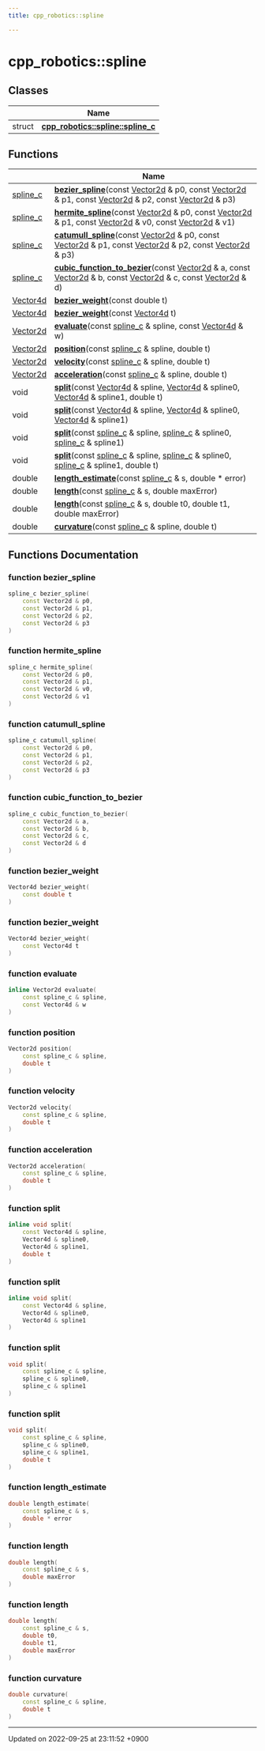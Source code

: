 ```yaml
---
title: cpp_robotics::spline

---
```


# cpp_robotics::spline



## Classes

|                | Name           |
| -------------- | -------------- |
| struct | **[cpp_robotics::spline::spline_c](/cpp_robotics_core/doxybook/Classes/structcpp__robotics_1_1spline_1_1spline__c/)**  |

## Functions

|                | Name           |
| -------------- | -------------- |
| [spline_c](/cpp_robotics_core/doxybook/Classes/structcpp__robotics_1_1spline_1_1spline__c/) | **[bezier_spline](/cpp_robotics_core/doxybook/Namespaces/namespacecpp__robotics_1_1spline/#function-bezier-spline)**(const [Vector2d](/cpp_robotics_core/doxybook/Namespaces/namespacecpp__robotics/#using-vector2d) & p0, const [Vector2d](/cpp_robotics_core/doxybook/Namespaces/namespacecpp__robotics/#using-vector2d) & p1, const [Vector2d](/cpp_robotics_core/doxybook/Namespaces/namespacecpp__robotics/#using-vector2d) & p2, const [Vector2d](/cpp_robotics_core/doxybook/Namespaces/namespacecpp__robotics/#using-vector2d) & p3) |
| [spline_c](/cpp_robotics_core/doxybook/Classes/structcpp__robotics_1_1spline_1_1spline__c/) | **[hermite_spline](/cpp_robotics_core/doxybook/Namespaces/namespacecpp__robotics_1_1spline/#function-hermite-spline)**(const [Vector2d](/cpp_robotics_core/doxybook/Namespaces/namespacecpp__robotics/#using-vector2d) & p0, const [Vector2d](/cpp_robotics_core/doxybook/Namespaces/namespacecpp__robotics/#using-vector2d) & p1, const [Vector2d](/cpp_robotics_core/doxybook/Namespaces/namespacecpp__robotics/#using-vector2d) & v0, const [Vector2d](/cpp_robotics_core/doxybook/Namespaces/namespacecpp__robotics/#using-vector2d) & v1) |
| [spline_c](/cpp_robotics_core/doxybook/Classes/structcpp__robotics_1_1spline_1_1spline__c/) | **[catumull_spline](/cpp_robotics_core/doxybook/Namespaces/namespacecpp__robotics_1_1spline/#function-catumull-spline)**(const [Vector2d](/cpp_robotics_core/doxybook/Namespaces/namespacecpp__robotics/#using-vector2d) & p0, const [Vector2d](/cpp_robotics_core/doxybook/Namespaces/namespacecpp__robotics/#using-vector2d) & p1, const [Vector2d](/cpp_robotics_core/doxybook/Namespaces/namespacecpp__robotics/#using-vector2d) & p2, const [Vector2d](/cpp_robotics_core/doxybook/Namespaces/namespacecpp__robotics/#using-vector2d) & p3) |
| [spline_c](/cpp_robotics_core/doxybook/Classes/structcpp__robotics_1_1spline_1_1spline__c/) | **[cubic_function_to_bezier](/cpp_robotics_core/doxybook/Namespaces/namespacecpp__robotics_1_1spline/#function-cubic-function-to-bezier)**(const [Vector2d](/cpp_robotics_core/doxybook/Namespaces/namespacecpp__robotics/#using-vector2d) & a, const [Vector2d](/cpp_robotics_core/doxybook/Namespaces/namespacecpp__robotics/#using-vector2d) & b, const [Vector2d](/cpp_robotics_core/doxybook/Namespaces/namespacecpp__robotics/#using-vector2d) & c, const [Vector2d](/cpp_robotics_core/doxybook/Namespaces/namespacecpp__robotics/#using-vector2d) & d) |
| [Vector4d](/cpp_robotics_core/doxybook/Namespaces/namespacecpp__robotics/#using-vector4d) | **[bezier_weight](/cpp_robotics_core/doxybook/Namespaces/namespacecpp__robotics_1_1spline/#function-bezier-weight)**(const double t) |
| [Vector4d](/cpp_robotics_core/doxybook/Namespaces/namespacecpp__robotics/#using-vector4d) | **[bezier_weight](/cpp_robotics_core/doxybook/Namespaces/namespacecpp__robotics_1_1spline/#function-bezier-weight)**(const [Vector4d](/cpp_robotics_core/doxybook/Namespaces/namespacecpp__robotics/#using-vector4d) t) |
| [Vector2d](/cpp_robotics_core/doxybook/Namespaces/namespacecpp__robotics/#using-vector2d) | **[evaluate](/cpp_robotics_core/doxybook/Namespaces/namespacecpp__robotics_1_1spline/#function-evaluate)**(const [spline_c](/cpp_robotics_core/doxybook/Classes/structcpp__robotics_1_1spline_1_1spline__c/) & spline, const [Vector4d](/cpp_robotics_core/doxybook/Namespaces/namespacecpp__robotics/#using-vector4d) & w) |
| [Vector2d](/cpp_robotics_core/doxybook/Namespaces/namespacecpp__robotics/#using-vector2d) | **[position](/cpp_robotics_core/doxybook/Namespaces/namespacecpp__robotics_1_1spline/#function-position)**(const [spline_c](/cpp_robotics_core/doxybook/Classes/structcpp__robotics_1_1spline_1_1spline__c/) & spline, double t) |
| [Vector2d](/cpp_robotics_core/doxybook/Namespaces/namespacecpp__robotics/#using-vector2d) | **[velocity](/cpp_robotics_core/doxybook/Namespaces/namespacecpp__robotics_1_1spline/#function-velocity)**(const [spline_c](/cpp_robotics_core/doxybook/Classes/structcpp__robotics_1_1spline_1_1spline__c/) & spline, double t) |
| [Vector2d](/cpp_robotics_core/doxybook/Namespaces/namespacecpp__robotics/#using-vector2d) | **[acceleration](/cpp_robotics_core/doxybook/Namespaces/namespacecpp__robotics_1_1spline/#function-acceleration)**(const [spline_c](/cpp_robotics_core/doxybook/Classes/structcpp__robotics_1_1spline_1_1spline__c/) & spline, double t) |
| void | **[split](/cpp_robotics_core/doxybook/Namespaces/namespacecpp__robotics_1_1spline/#function-split)**(const [Vector4d](/cpp_robotics_core/doxybook/Namespaces/namespacecpp__robotics/#using-vector4d) & spline, [Vector4d](/cpp_robotics_core/doxybook/Namespaces/namespacecpp__robotics/#using-vector4d) & spline0, [Vector4d](/cpp_robotics_core/doxybook/Namespaces/namespacecpp__robotics/#using-vector4d) & spline1, double t) |
| void | **[split](/cpp_robotics_core/doxybook/Namespaces/namespacecpp__robotics_1_1spline/#function-split)**(const [Vector4d](/cpp_robotics_core/doxybook/Namespaces/namespacecpp__robotics/#using-vector4d) & spline, [Vector4d](/cpp_robotics_core/doxybook/Namespaces/namespacecpp__robotics/#using-vector4d) & spline0, [Vector4d](/cpp_robotics_core/doxybook/Namespaces/namespacecpp__robotics/#using-vector4d) & spline1) |
| void | **[split](/cpp_robotics_core/doxybook/Namespaces/namespacecpp__robotics_1_1spline/#function-split)**(const [spline_c](/cpp_robotics_core/doxybook/Classes/structcpp__robotics_1_1spline_1_1spline__c/) & spline, [spline_c](/cpp_robotics_core/doxybook/Classes/structcpp__robotics_1_1spline_1_1spline__c/) & spline0, [spline_c](/cpp_robotics_core/doxybook/Classes/structcpp__robotics_1_1spline_1_1spline__c/) & spline1) |
| void | **[split](/cpp_robotics_core/doxybook/Namespaces/namespacecpp__robotics_1_1spline/#function-split)**(const [spline_c](/cpp_robotics_core/doxybook/Classes/structcpp__robotics_1_1spline_1_1spline__c/) & spline, [spline_c](/cpp_robotics_core/doxybook/Classes/structcpp__robotics_1_1spline_1_1spline__c/) & spline0, [spline_c](/cpp_robotics_core/doxybook/Classes/structcpp__robotics_1_1spline_1_1spline__c/) & spline1, double t) |
| double | **[length_estimate](/cpp_robotics_core/doxybook/Namespaces/namespacecpp__robotics_1_1spline/#function-length-estimate)**(const [spline_c](/cpp_robotics_core/doxybook/Classes/structcpp__robotics_1_1spline_1_1spline__c/) & s, double * error) |
| double | **[length](/cpp_robotics_core/doxybook/Namespaces/namespacecpp__robotics_1_1spline/#function-length)**(const [spline_c](/cpp_robotics_core/doxybook/Classes/structcpp__robotics_1_1spline_1_1spline__c/) & s, double maxError) |
| double | **[length](/cpp_robotics_core/doxybook/Namespaces/namespacecpp__robotics_1_1spline/#function-length)**(const [spline_c](/cpp_robotics_core/doxybook/Classes/structcpp__robotics_1_1spline_1_1spline__c/) & s, double t0, double t1, double maxError) |
| double | **[curvature](/cpp_robotics_core/doxybook/Namespaces/namespacecpp__robotics_1_1spline/#function-curvature)**(const [spline_c](/cpp_robotics_core/doxybook/Classes/structcpp__robotics_1_1spline_1_1spline__c/) & spline, double t) |


## Functions Documentation

### function bezier_spline

```cpp
spline_c bezier_spline(
    const Vector2d & p0,
    const Vector2d & p1,
    const Vector2d & p2,
    const Vector2d & p3
)
```


### function hermite_spline

```cpp
spline_c hermite_spline(
    const Vector2d & p0,
    const Vector2d & p1,
    const Vector2d & v0,
    const Vector2d & v1
)
```


### function catumull_spline

```cpp
spline_c catumull_spline(
    const Vector2d & p0,
    const Vector2d & p1,
    const Vector2d & p2,
    const Vector2d & p3
)
```


### function cubic_function_to_bezier

```cpp
spline_c cubic_function_to_bezier(
    const Vector2d & a,
    const Vector2d & b,
    const Vector2d & c,
    const Vector2d & d
)
```


### function bezier_weight

```cpp
Vector4d bezier_weight(
    const double t
)
```


### function bezier_weight

```cpp
Vector4d bezier_weight(
    const Vector4d t
)
```


### function evaluate

```cpp
inline Vector2d evaluate(
    const spline_c & spline,
    const Vector4d & w
)
```


### function position

```cpp
Vector2d position(
    const spline_c & spline,
    double t
)
```


### function velocity

```cpp
Vector2d velocity(
    const spline_c & spline,
    double t
)
```


### function acceleration

```cpp
Vector2d acceleration(
    const spline_c & spline,
    double t
)
```


### function split

```cpp
inline void split(
    const Vector4d & spline,
    Vector4d & spline0,
    Vector4d & spline1,
    double t
)
```


### function split

```cpp
inline void split(
    const Vector4d & spline,
    Vector4d & spline0,
    Vector4d & spline1
)
```


### function split

```cpp
void split(
    const spline_c & spline,
    spline_c & spline0,
    spline_c & spline1
)
```


### function split

```cpp
void split(
    const spline_c & spline,
    spline_c & spline0,
    spline_c & spline1,
    double t
)
```


### function length_estimate

```cpp
double length_estimate(
    const spline_c & s,
    double * error
)
```


### function length

```cpp
double length(
    const spline_c & s,
    double maxError
)
```


### function length

```cpp
double length(
    const spline_c & s,
    double t0,
    double t1,
    double maxError
)
```


### function curvature

```cpp
double curvature(
    const spline_c & spline,
    double t
)
```






-------------------------------

Updated on 2022-09-25 at 23:11:52 +0900